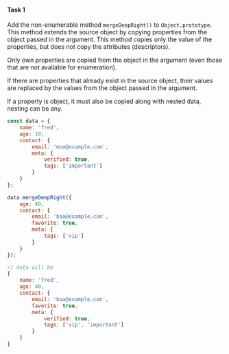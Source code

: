 #### Task 1

Add the non-enumerable method `mergeDeepRight()` to `Object.prototype`. This method extends the source object by copying properties from the object passed in the argument. This method copies only the value of the properties, but does not copy the attributes (descriptors).

Only own properties are copied from the object in the argument (even those that are not available for enumeration).

If there are properties that already exist in the source object, their values are replaced by the values from the object passed in the argument.

If a property is object, it must also be copied along with nested data, nesting can be any.

```javascript
const data = {
    name: 'fred',
    age: 10,
    contact: {
        email: 'moo@example.com',
        meta: {
            verified: true,
            tags: ['important']
        }
    }
};

data.mergeDeepRight({
    age: 40,
    contact: {
        email: 'baa@example.com',
        favorite: true,
        meta: {
            tags: ['vip']
        }
    }
});

// data will be
{
	name: 'fred',
	age: 40,
	contact: {
		email: 'baa@example.com',
        favorite: true,
		meta: {
            verified: true,
            tags: ['vip', 'important']
        }
	}
}
```




